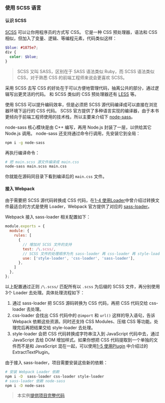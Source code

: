 ### 使用 SCSS 语言

#### 认识 SCSS
[SCSS](http://sass-lang.com) 可以让你用程序员的方式写 CSS。
它是一种 CSS 预处理器，语法和 CSS 相似，但加入了变量、逻辑、等编程元素，代码类似这样：
```scss
$blue: #1875e7;　
div {
  color: $blue;
}
```
> SCSS 又叫 SASS，区别在于 SASS 语法类似 Ruby，而 SCSS 语法类似 CSS，对于熟悉 CSS 的前端工程师来说会更喜欢 SCSS。

采用 SCSS 去写 CSS 的好处在于可以方便地管理代码，抽离公共的部分，通过逻辑写出更灵活的代码。
和 SCSS 类似的 CSS 预处理器还有 [LESS](http://lesscss.org) 等。

使用 SCSS 可以提升编码效率，但是必须把 SCSS 源代码编译成可以直接在浏览器环境下运行的 CSS 代码。
SCSS 官方提供了多种语言实现的编译器，由于本书更倾向于前端工程师使用的技术栈，所以主要来介绍下 [node-sass](https://github.com/sass/node-sass)。

node-sass 核心模块是由 C++ 编写，再用 Node.js 封装了一层，以供给其它 Node.js 调用。
node-sass 还支持通过命令行调用，先安装它到全局：
```bash
npm i -g node-sass
```
再执行编译命令：
```bash
# 把 main.scss 源文件编译成 main.css
node-sass main.scss main.css
```
你就能在源码同目录下看到编译后的 `main.css` 文件。

#### 接入 Webpack
由于需要把 SCSS 源代码转换成 CSS 代码，在[1-4 使用Loader](../1入门/1-4使用Loader.md)中曾介绍过转换文件最适合的方式是使用 Loader，Webpack 官方提供了对应的 [sass-loader](https://github.com/webpack-contrib/sass-loader)。

Webpack 接入 sass-loader 相关配置如下：
```js
module.exports = {
  module: {
    rules: [
      {
        // 增加对 SCSS 文件的支持
        test: /\.scss/,
        // SCSS 文件的处理顺序为先 sass-loader 再 css-loader 再 style-loader
        use: ['style-loader', 'css-loader', 'sass-loader'],
      },
    ]
  },
};
```
以上配置通过正则 `/\.scss/` 匹配所有以 `.scss` 为后缀的 SCSS 文件，再分别使用3个 Loader 去处理。具体处理流程如下：

1. 通过 sass-loader 把 SCSS 源码转换为 CSS 代码，再把 CSS 代码交给 css-loader 去处理。
2. css-loader 会找出 CSS 代码中的 `@import` 和 `url()` 这样的导入语句，告诉 Webpack 依赖这些资源。同时还支持 CSS Modules、压缩 CSS 等功能。处理完后再把结果交给 style-loader 去处理。
3. style-loader 会把 CSS 代码转换成字符串注入到 JavaScript 代码中去，通过 JavaScript 去给 DOM 增加样式。如果你想把 CSS 代码提取到一个单独的文件而不是和 JavaScript 混在一起，可以使用[1-5 使用Plugin](../1入门/1-5使用Plugin.md) 中介绍过的 ExtractTextPlugin。

由于接入 sass-loader，项目需要安装这些新的依赖：
```bash
# 安装 Webpack Loader 依赖
npm i -D  sass-loader css-loader style-loader
# sass-loader 依赖 node-sass
npm i -D node-sass
```

> 本实例[提供项目完整代码](http://webpack.wuhaolin.cn/3-4使用SCSS语言.zip)

